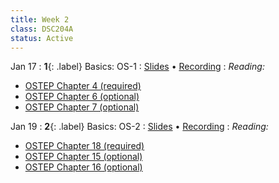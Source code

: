 ```yaml
---
title: Week 2
class: DSC204A
status: Active
---
```


Jan 17
: **1**{: .label} Basics: OS-1
  : [Slides](assets/slides/4_os-1.pdf) &#8226; [Recording](https://podcast.ucsd.edu/watch/wi24/dsc204a_a00/4)
: *Reading:* 
* [OSTEP Chapter 4 (required)](https://pages.cs.wisc.edu/~remzi/OSTEP/cpu-intro.pdf)
* [OSTEP Chapter 6 (optional)](https://pages.cs.wisc.edu/~remzi/OSTEP/cpu-mechanisms.pdf)
* [OSTEP Chapter 7 (optional)](https://pages.cs.wisc.edu/~remzi/OSTEP/cpu-sched.pdf)


Jan 19
: **2**{: .label} Basics: OS-2
  : [Slides](assets/slides/5_os-2.pdf) &#8226; [Recording](https://podcast.ucsd.edu/watch/wi24/dsc204a_a00/5)
: *Reading:* 
* [OSTEP Chapter 18 (required)](https://pages.cs.wisc.edu/~remzi/OSTEP/vm-paging.pdf)
* [OSTEP Chapter 15 (optional)](https://pages.cs.wisc.edu/~remzi/OSTEP/vm-mechanism.pdf)
* [OSTEP Chapter 16 (optional)](https://pages.cs.wisc.edu/~remzi/OSTEP/vm-segmentation.pdf)
